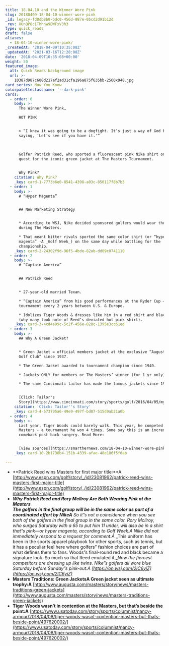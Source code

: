 ```yaml
---
title: 18.04.10 and the Winner Wore Pink
slug: 20180409-18-04-10-winner-wore-pink
_id: legacy-fd0db8b0-bdc0-456d-887e-0bcd2d91b12d
_rev: XOnQP8cIThhnw9BWFxV3h3
type: quick_reads
draft: false
aliases:
  - 18-04-10-winner-wore-pink/
_createdAt: '2018-04-09T10:35:08Z'
_updatedAt: '2021-03-16T12:28:08Z'
date: '2018-04-09T10:35:08+00:00'
weight: 50
featured_image:
  alt: Quick Reads background image
  url: >-
    10387d987c608d217af2ad31cfa196a875f635bb-2560x948.jpg
card_series: Now You Know
colorpaletteclassname: '--dark-pink'
cards:
  - order: 0
    body: >-
      The Winner Wore Pink…  

      HOT PINK


      > “I knew it was going to be a dogfight. It’s just a way of God basically
      saying, ‘Let’s see if you have it.'”  
        
        
        
      Golfer Patrick Reed, who sported a fluorescent pink Nike shirt on his
      quest for the iconic green jacket at The Masters Tournament.


      Why Pink?
    citation: Why Pink?
    _key: card-1-7773b6e0-8541-4398-a03c-850117f8b7b3
  - order: 1
    body: >-
      # “Hyper Magenta”


      ## New Marketing Strategy


      * According to WSJ, Nike decided sponsored golfers would wear the same hue
      during The Masters.

      * That meant bitter rivals sported the same color shirt (or “hyper
      magenta” -A _Golf Week_) on the same day while battling for the
      championship.
    _key: card-2-24302f9d-96f5-4bde-82ab-dd09c0741110
  - order: 2
    body: >-
      # “Captain America”


      ## Patrick Reed


      * 27-year-old married Texan.

      * “Captain America” from his good performances at the Ryder Cup – a golf
      tournament every 2 years between U.S. & Europe.

      * Idolizes Tiger Woods & dresses like him in a red shirt and black pants
      (why many took note of Reed’s deviated hot pink shirt).
    _key: card-3-4cd4a99c-5c2f-456e-828c-1395e3cc61ed
  - order: 3
    body: >-
      ## Why A Green Jacket?


      * Green Jacket = official members jacket at the exclusive “August National
      Golf Club” since 1937.

      * The Green Jacket awarded to tournament champion since 1949.

      * Jackets ONLY for members or The Masters’ winner (for 1 yr only).

      * The same Cincinnati tailor has made the famous jackets since 1967.


      [Click: Tailor's
      Story](https://www.cincinnati.com/story/sports/golf/2016/04/05/mystery-exclusivity-masters-green-jacket/82665982/)
    citation: 'Click: Tailor''s Story'
    _key: card-4-573795a6-49e9-497f-bd87-515d9ab21a0b
  - order: 4
    body: >-
      Last year, Tiger Woods could barely walk. This year, he competed at The
      Masters - a tournament he won 4 times. Some say this is an incredible
      comeback post back surgery. Read More:


      [view sources](https://smarthernews.com/18-04-10-winner-wore-pink/)
    _key: card-10-2b1738b4-151b-4339-afae-48e186f5f6ab

---
```

* **Patrick Reed wins Masters for first major title:**A [http://www.espn.com/golf/story/_/id/23081962/patrick-reed-wins-masters-first-major-title](http://www.espn.com/golf/story/_/id/23081962/patrick-reed-wins-masters-first-major-title)
* **_Why Patrick Reed and Rory McIlroy Are Both Wearing Pink at the Masters_**  
**_The golfers in the final group will be in the same color as part of a coordinated effort by NikeA_** _So it”s not a coincidence when you see both of the golfers in the final group in the same color. Rory McIlroy, who surged Saturday with a 65 to put him 11 under, will also be in a shirt that”s pink—or hyper magenta, according to Golf Week.A_ _Nike did not immediately respond to a request for comment.A_ _This uniform has been in the sports apparel playbook for other sports, such as tennis, but it has a peculiar feel here where golfers” fashion choices are part of what defines them to fans. Woods”s final-round red and black became a signature look. So much so that Reed emulated it.__Now the fiercest competitors are dressing up like twins. Nike”s golfers all wore blue Saturday before Sunday”s pink-out.A [https://on.wsj.com/2IC6yiZ](https://on.wsj.com/2IC6yiZ)_
* **Masters Traditions: Green JacketsA Green jacket seen as ultimate trophy:A** [http://www.augusta.com/masters/story/news/masters-traditions-green-jackets](http://www.augusta.com/masters/story/news/masters-traditions-green-jackets)
* **Tiger Woods wasn’t in contention at the Masters, but that’s beside the point:A** [https://www.usatoday.com/story/sports/columnist/nancy-armour/2018/04/08/tiger-woods-wasnt-contention-masters-but-thats-beside-point/497620002/](https://www.usatoday.com/story/sports/columnist/nancy-armour/2018/04/08/tiger-woods-wasnt-contention-masters-but-thats-beside-point/497620002/)